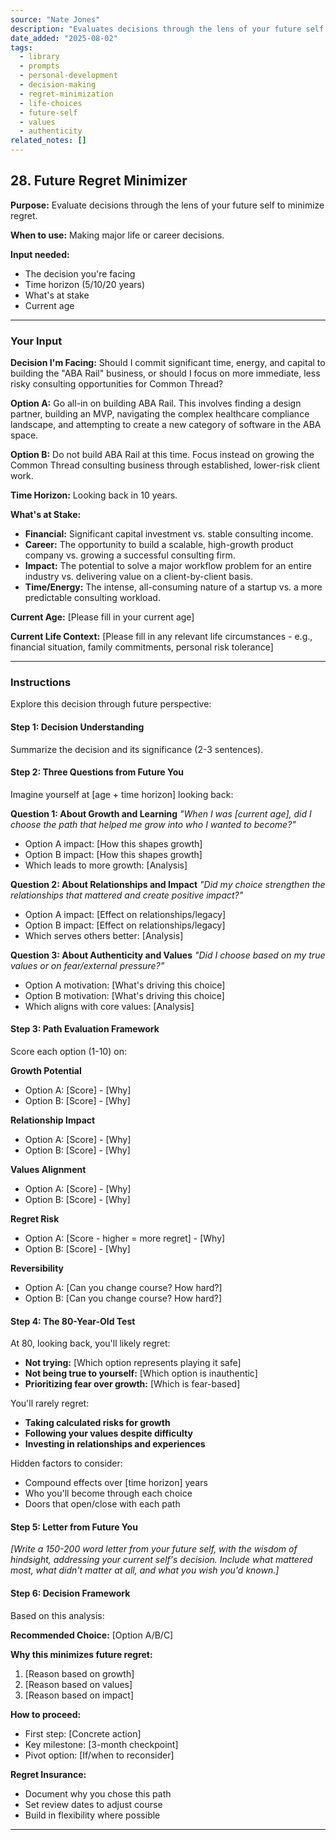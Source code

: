 ```yaml
---
source: "Nate Jones"
description: "Evaluates decisions through the lens of your future self to minimize regret."
date_added: "2025-08-02"
tags:
  - library
  - prompts
  - personal-development
  - decision-making
  - regret-minimization
  - life-choices
  - future-self
  - values
  - authenticity
related_notes: []
---
```

## 28. Future Regret Minimizer

**Purpose:** Evaluate decisions through the lens of your future self to minimize regret.

**When to use:** Making major life or career decisions.

**Input needed:**

*   The decision you're facing
*   Time horizon (5/10/20 years)
*   What's at stake
*   Current age

---

### Your Input

**Decision I'm Facing:**
Should I commit significant time, energy, and capital to building the "ABA Rail" business, or should I focus on more immediate, less risky consulting opportunities for Common Thread?

**Option A:**
Go all-in on building ABA Rail. This involves finding a design partner, building an MVP, navigating the complex healthcare compliance landscape, and attempting to create a new category of software in the ABA space.

**Option B:**
Do not build ABA Rail at this time. Focus instead on growing the Common Thread consulting business through established, lower-risk client work.

**Time Horizon:**
Looking back in 10 years.

**What's at Stake:**
*   **Financial:** Significant capital investment vs. stable consulting income.
*   **Career:** The opportunity to build a scalable, high-growth product company vs. growing a successful consulting firm.
*   **Impact:** The potential to solve a major workflow problem for an entire industry vs. delivering value on a client-by-client basis.
*   **Time/Energy:** The intense, all-consuming nature of a startup vs. a more predictable consulting workload.

**Current Age:**
[Please fill in your current age]

**Current Life Context:**
[Please fill in any relevant life circumstances - e.g., financial situation, family commitments, personal risk tolerance]

---

### Instructions

Explore this decision through future perspective:

#### Step 1: Decision Understanding

Summarize the decision and its significance (2-3 sentences).

#### Step 2: Three Questions from Future You

Imagine yourself at [age + time horizon] looking back:

**Question 1: About Growth and Learning** *"When I was [current age], did I choose the path that helped me grow into who I wanted to become?"*

*   Option A impact: [How this shapes growth]
*   Option B impact: [How this shapes growth]
*   Which leads to more growth: [Analysis]

**Question 2: About Relationships and Impact** *"Did my choice strengthen the relationships that mattered and create positive impact?"*

*   Option A impact: [Effect on relationships/legacy]
*   Option B impact: [Effect on relationships/legacy]
*   Which serves others better: [Analysis]

**Question 3: About Authenticity and Values** *"Did I choose based on my true values or on fear/external pressure?"*

*   Option A motivation: [What's driving this choice]
*   Option B motivation: [What's driving this choice]
*   Which aligns with core values: [Analysis]

#### Step 3: Path Evaluation Framework

Score each option (1-10) on:

**Growth Potential**

*   Option A: [Score] - [Why]
*   Option B: [Score] - [Why]

**Relationship Impact**

*   Option A: [Score] - [Why]
*   Option B: [Score] - [Why]

**Values Alignment**

*   Option A: [Score] - [Why]
*   Option B: [Score] - [Why]

**Regret Risk**

*   Option A: [Score - higher = more regret] - [Why]
*   Option B: [Score] - [Why]

**Reversibility**

*   Option A: [Can you change course? How hard?]
*   Option B: [Can you change course? How hard?]

#### Step 4: The 80-Year-Old Test

At 80, looking back, you'll likely regret:

*   **Not trying:** [Which option represents playing it safe]
*   **Not being true to yourself:** [Which option is inauthentic]
*   **Prioritizing fear over growth:** [Which is fear-based]

You'll rarely regret:

*   **Taking calculated risks for growth**
*   **Following your values despite difficulty**
*   **Investing in relationships and experiences**

Hidden factors to consider:

*   Compound effects over [time horizon] years
*   Who you'll become through each choice
*   Doors that open/close with each path

#### Step 5: Letter from Future You

*[Write a 150-200 word letter from your future self, with the wisdom of hindsight, addressing your current self's decision. Include what mattered most, what didn't matter at all, and what you wish you'd known.]*

#### Step 6: Decision Framework

Based on this analysis:

**Recommended Choice:** [Option A/B/C]

**Why this minimizes future regret:**

1.  [Reason based on growth]
2.  [Reason based on values]
3.  [Reason based on impact]

**How to proceed:**

*   First step: [Concrete action]
*   Key milestone: [3-month checkpoint]
*   Pivot option: [If/when to reconsider]

**Regret Insurance:**

*   Document why you chose this path
*   Set review dates to adjust course
*   Build in flexibility where possible

---
